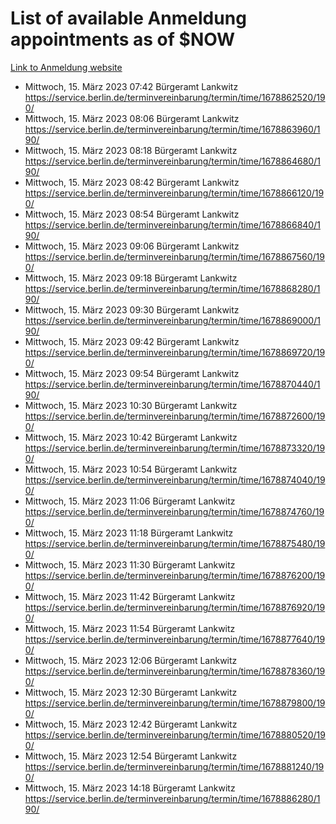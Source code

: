 # List of available Anmeldung appointments as of $NOW
[Link to Anmeldung website](https://service.berlin.de/terminvereinbarung/termin/tag.php?termin=1&anliegen[]=120686&dienstleisterlist=122210,122217,327316,122219,327312,122227,327314,122231,327346,122243,327348,122254,122252,329742,122260,329745,122262,329748,122271,327278,122273,327274,122277,327276,330436,122280,327294,122282,327290,122284,327292,122291,327270,122285,327266,122286,327264,122296,327268,150230,329760,122297,327286,122294,327284,122312,329763,122314,329775,122304,327330,122311,327334,122309,327332,317869,122281,327352,122279,329772,122283,122276,327324,122274,327326,122267,329766,122246,327318,122251,327320,122257,327322,122208,327298,122226,327300&herkunft=http%3A%2F%2Fservice.berlin.de%2Fdienstleistung%2F120686%2F)
- Mittwoch, 15. März 2023 07:42 Bürgeramt Lankwitz https://service.berlin.de/terminvereinbarung/termin/time/1678862520/190/
- Mittwoch, 15. März 2023 08:06 Bürgeramt Lankwitz https://service.berlin.de/terminvereinbarung/termin/time/1678863960/190/
- Mittwoch, 15. März 2023 08:18 Bürgeramt Lankwitz https://service.berlin.de/terminvereinbarung/termin/time/1678864680/190/
- Mittwoch, 15. März 2023 08:42 Bürgeramt Lankwitz https://service.berlin.de/terminvereinbarung/termin/time/1678866120/190/
- Mittwoch, 15. März 2023 08:54 Bürgeramt Lankwitz https://service.berlin.de/terminvereinbarung/termin/time/1678866840/190/
- Mittwoch, 15. März 2023 09:06 Bürgeramt Lankwitz https://service.berlin.de/terminvereinbarung/termin/time/1678867560/190/
- Mittwoch, 15. März 2023 09:18 Bürgeramt Lankwitz https://service.berlin.de/terminvereinbarung/termin/time/1678868280/190/
- Mittwoch, 15. März 2023 09:30 Bürgeramt Lankwitz https://service.berlin.de/terminvereinbarung/termin/time/1678869000/190/
- Mittwoch, 15. März 2023 09:42 Bürgeramt Lankwitz https://service.berlin.de/terminvereinbarung/termin/time/1678869720/190/
- Mittwoch, 15. März 2023 09:54 Bürgeramt Lankwitz https://service.berlin.de/terminvereinbarung/termin/time/1678870440/190/
- Mittwoch, 15. März 2023 10:30 Bürgeramt Lankwitz https://service.berlin.de/terminvereinbarung/termin/time/1678872600/190/
- Mittwoch, 15. März 2023 10:42 Bürgeramt Lankwitz https://service.berlin.de/terminvereinbarung/termin/time/1678873320/190/
- Mittwoch, 15. März 2023 10:54 Bürgeramt Lankwitz https://service.berlin.de/terminvereinbarung/termin/time/1678874040/190/
- Mittwoch, 15. März 2023 11:06 Bürgeramt Lankwitz https://service.berlin.de/terminvereinbarung/termin/time/1678874760/190/
- Mittwoch, 15. März 2023 11:18 Bürgeramt Lankwitz https://service.berlin.de/terminvereinbarung/termin/time/1678875480/190/
- Mittwoch, 15. März 2023 11:30 Bürgeramt Lankwitz https://service.berlin.de/terminvereinbarung/termin/time/1678876200/190/
- Mittwoch, 15. März 2023 11:42 Bürgeramt Lankwitz https://service.berlin.de/terminvereinbarung/termin/time/1678876920/190/
- Mittwoch, 15. März 2023 11:54 Bürgeramt Lankwitz https://service.berlin.de/terminvereinbarung/termin/time/1678877640/190/
- Mittwoch, 15. März 2023 12:06 Bürgeramt Lankwitz https://service.berlin.de/terminvereinbarung/termin/time/1678878360/190/
- Mittwoch, 15. März 2023 12:30 Bürgeramt Lankwitz https://service.berlin.de/terminvereinbarung/termin/time/1678879800/190/
- Mittwoch, 15. März 2023 12:42 Bürgeramt Lankwitz https://service.berlin.de/terminvereinbarung/termin/time/1678880520/190/
- Mittwoch, 15. März 2023 12:54 Bürgeramt Lankwitz https://service.berlin.de/terminvereinbarung/termin/time/1678881240/190/
- Mittwoch, 15. März 2023 14:18 Bürgeramt Lankwitz https://service.berlin.de/terminvereinbarung/termin/time/1678886280/190/

